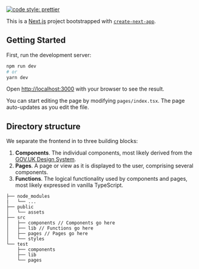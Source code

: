 [![code style: prettier](https://img.shields.io/badge/code_style-prettier-ff69b4.svg?style=flat-square)](https://github.com/prettier/prettier)

This is a [Next.js](https://nextjs.org/) project bootstrapped with [`create-next-app`](https://github.com/vercel/next.js/tree/canary/packages/create-next-app).

## Getting Started

First, run the development server:

```bash
npm run dev
# or
yarn dev
```

Open [http://localhost:3000](http://localhost:3000) with your browser to see the result.

You can start editing the page by modifying `pages/index.tsx`. The page auto-updates as you edit the file.

## Directory structure

We separate the frontend in to three building blocks:

1.  **Components**. The individual components, most likely derived from the [GOV.UK Design System](https://design-system.service.gov.uk/components/).
2.  **Pages**. A page or view as it is displayed to the user, comprising several components.
3.  **Functions**. The logical functionality used by components and pages, most likely expressed in vanilla TypeScript.

```
├── node_modules
|   └── ...
├── public
│   └── assets
├── src
│   ├── components // Components go here
│   ├── lib // Functions go here
│   ├── pages // Pages go here
│   └── styles
└── test
    ├── components
    ├── lib
    └── pages
```
